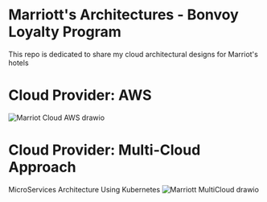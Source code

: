 # Marriott's Architectures - Bonvoy Loyalty Program
This repo is dedicated to share my cloud architectural designs for Marriot's hotels 

# Cloud Provider: AWS
![Marriot Cloud AWS drawio](https://github.com/user-attachments/assets/c7b9f556-424a-414f-a303-f17e17bbc683)




# Cloud Provider: Multi-Cloud Approach
MicroServices Architecture Using Kubernetes
![Marriott MultiCloud drawio](https://github.com/user-attachments/assets/8177ce90-5def-4789-97cd-9e0111f8ee80)
